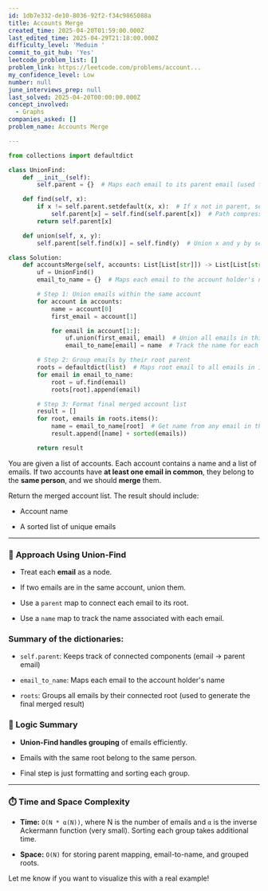 ```yaml
---
id: 1db7e332-de10-8036-92f2-f34c9865088a
title: Accounts Merge
created_time: 2025-04-20T01:59:00.000Z
last_edited_time: 2025-04-29T21:18:00.000Z
difficulty_level: 'Meduim '
commit_to_git_hub: 'Yes'
leetcode_problem_list: []
problem_link: https://leetcode.com/problems/account...
my_confidence_level: Low
number: null
june_interviews_prep: null
last_solved: 2025-04-20T00:00:00.000Z
concept_involved:
  - Graphs
companies_asked: []
problem_name: Accounts Merge

---
```


```python
from collections import defaultdict

class UnionFind:
    def __init__(self):
        self.parent = {}  # Maps each email to its parent email (used for grouping)

    def find(self, x):
        if x != self.parent.setdefault(x, x):  # If x not in parent, set parent[x] = x
            self.parent[x] = self.find(self.parent[x])  # Path compression
        return self.parent[x]

    def union(self, x, y):
        self.parent[self.find(x)] = self.find(y)  # Union x and y by setting root of x to root of y

class Solution:
    def accountsMerge(self, accounts: List[List[str]]) -> List[List[str]]:
        uf = UnionFind()
        email_to_name = {}  # Maps each email to the account holder's name

        # Step 1: Union emails within the same account
        for account in accounts:
            name = account[0]
            first_email = account[1]

            for email in account[1:]:
                uf.union(first_email, email)  # Union all emails in this account
                email_to_name[email] = name  # Track the name for each email

        # Step 2: Group emails by their root parent
        roots = defaultdict(list)  # Maps root email to all emails in its connected component
        for email in email_to_name:
            root = uf.find(email)
            roots[root].append(email)

        # Step 3: Format final merged account list
        result = []
        for root, emails in roots.items():
            name = email_to_name[root]  # Get name from any email in the group (they all belong to same person)
            result.append([name] + sorted(emails))

        return result

```

You are given a list of accounts. Each account contains a name and a list of emails. If two accounts have **at least one email in common**, they belong to the **same person**, and we should **merge** them.

Return the merged account list. The result should include:

*   Account name

*   A sorted list of unique emails

***

### 🧠 **Approach Using Union-Find**

*   Treat each **email** as a node.

*   If two emails are in the same account, union them.

*   Use a `parent` map to connect each email to its root.

*   Use a `name` map to track the name associated with each email.

### Summary of the dictionaries:

*   `self.parent`: Keeps track of connected components (email → parent email)

*   `email_to_name`: Maps each email to the account holder's name

*   `roots`: Groups all emails by their connected root (used to generate the final merged result)

### 🧠 Logic Summary

*   **Union-Find handles grouping** of emails efficiently.

*   Emails with the same root belong to the same person.

*   Final step is just formatting and sorting each group.

***

### ⏱️ Time and Space Complexity

*   **Time:** `O(N * α(N))`, where N is the number of emails and `α` is the inverse Ackermann function (very small). Sorting each group takes additional time.

*   **Space:** `O(N)` for storing parent mapping, email-to-name, and grouped roots.

Let me know if you want to visualize this with a real example!
